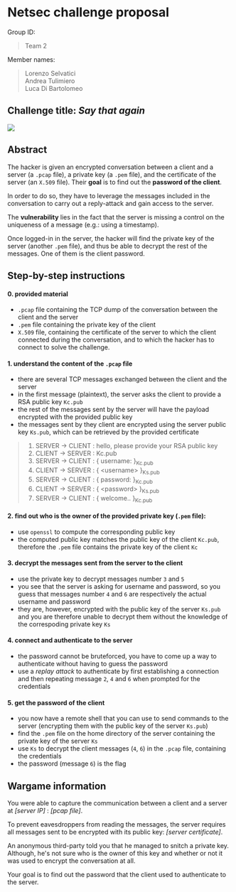Netsec challenge proposal
===
Group ID:
>Team 2

Member names:
>Lorenzo Selvatici  
>Andrea Tulimiero  
>Luca Di Bartolomeo  


## Challenge title: ***Say that again***
![](https://bit.ly/2Pi274U)

## Abstract
The hacker is given an encrypted conversation between a client and a server (a `.pcap` file), a private key (a `.pem` file), and the certificate of the server (an `X.509` file). 
Their **goal** is to find out the **password of the client**.

In order to do so, they have to leverage the messages included in the conversation to carry out a reply-attack and gain access to the server.

The **vulnerability** lies in the fact that the server is missing a control on the uniqueness of a message (e.g.: using a timestamp).

Once logged-in in the server, the hacker will find the private key of the server (another `.pem` file), and thus be able to decrypt the rest of the messages. One of them is the client password.

## Step-by-step instructions

#### 0. provided material

- `.pcap` file containing the TCP dump of the conversation between the client and the server
- `.pem` file containing the private key of the client
- `X.509` file, containing the certificate of the server to which the client connected during the conversation, and to which the hacker has to connect to solve the challenge.



#### 1. understand the content of the `.pcap` file

- there are several TCP messages exchanged between the client and the server
- in the first message (plaintext), the server asks the client to provide a RSA public key `Kc.pub`
- the rest of the messages sent by the server will have the payload encrypted with the provided public key
- the messages sent by they client are encrypted using the server public key `Ks.pub`, which can be retrieved by the provided certificate

<!--
```
SERVER has asymmetric RSA key pair (Ks, Ks.pub)
CLIENT has asymmetric RSA key pair (Kc, Kc.pub)

    1) SERVER -> CLIENT : hello, please provide your RSA public key
    2) CLIENT -> SERVER : Kc.pub
    3) SERVER -> CLIENT : { username: }Kc.pub
    4) CLIENT -> SERVER : { <username> }Ks.pub
    5) SERVER -> CLIENT : { password: }Kc.pub
    6) CLIENT -> SERVER : { <password> }Ks.pub
    7) SERVER -> CLIENT : { welcome.. }Kc.pub
```
-->


> 1) SERVER &rarr; CLIENT : hello, please provide your RSA public key  
> 2) CLIENT &rarr; SERVER : Kc.pub  
> 3) SERVER &rarr; CLIENT : { username: }<sub>Kc.pub</sub>  
> 4) CLIENT &rarr; SERVER : { &lt;username&gt; }<sub>Ks.pub</sub>  
> 5) SERVER &rarr; CLIENT : { password: }<sub>Kc.pub</sub>  
> 6) CLIENT &rarr; SERVER : { &lt;password&gt; }<sub>Ks.pub</sub>  
> 7) SERVER &rarr; CLIENT : { welcome.. }<sub>Kc.pub</sub>  

#### 2. find out who is the owner of the provided private key (`.pem` file):
- use `openssl` to compute the corresponding public key
- the computed public key matches the public key of the client `Kc.pub`, therefore the `.pem` file contains the private key of the client `Kc`

#### 3. decrypt the messages sent from the server to the client
- use the private key to decrypt messages number `3` and `5`
- you see that the server is asking for username and password, so you guess that messages number `4` and `6` are respectively the actual username and password
- they are, however, encrypted with the public key of the server `Ks.pub` and you are therefore unable to decrypt them without the knowledge of the correspoding private key `Ks`


#### 4. connect and authenticate to the server
- the password cannot be bruteforced, you have to come up a way to authenticate without having to guess the password
- use a *replay attack* to authenticate by first establishing a connection and then repeating message `2`, `4` and `6` when prompted for the credentials


#### 5. get the password of the client
- you now have a remote shell that you can use to send commands to the server (encrypting them with the public key of the server `Ks.pub`)
- find the `.pem` file on the home directory of the server containing the private key of the server `Ks`
- use `Ks` to decrypt the client messages (`4`, `6`) in the `.pcap` file, containing the credentials
- the password (message `6`) is the flag

## Wargame information

You were able to capture the communication between a client and a server at *[server IP]* : *[pcap file]*.

To prevent eavesdroppers from reading the messages, the server requires all messages sent to be encrypted with its public key: *[server certificate]*.

An anonymous third-party told you that he managed to snitch a private key. Although, he's not sure who is the owner of this key and whether or not it was used to encrypt the conversation at all.

Your goal is to find out the password that the client used to authenticate to the server.
